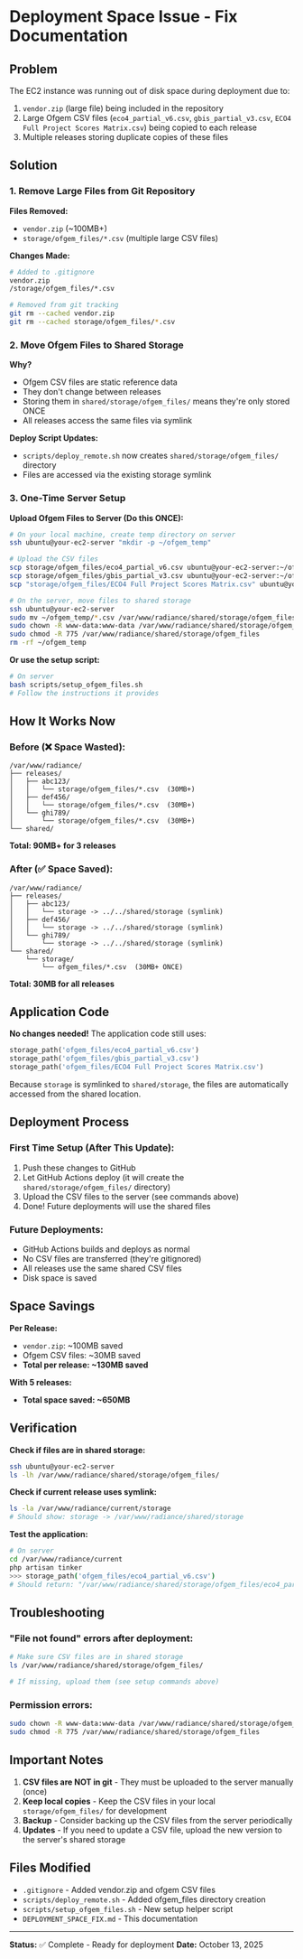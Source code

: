 # Deployment Space Issue - Fix Documentation

## Problem
The EC2 instance was running out of disk space during deployment due to:
1. `vendor.zip` (large file) being included in the repository
2. Large Ofgem CSV files (`eco4_partial_v6.csv`, `gbis_partial_v3.csv`, `ECO4 Full Project Scores Matrix.csv`) being copied to each release
3. Multiple releases storing duplicate copies of these files

## Solution

### 1. Remove Large Files from Git Repository

**Files Removed:**
- `vendor.zip` (~100MB+)
- `storage/ofgem_files/*.csv` (multiple large CSV files)

**Changes Made:**
```bash
# Added to .gitignore
vendor.zip
/storage/ofgem_files/*.csv

# Removed from git tracking
git rm --cached vendor.zip
git rm --cached storage/ofgem_files/*.csv
```

### 2. Move Ofgem Files to Shared Storage

**Why?**
- Ofgem CSV files are static reference data
- They don't change between releases
- Storing them in `shared/storage/ofgem_files/` means they're only stored ONCE
- All releases access the same files via symlink

**Deploy Script Updates:**
- `scripts/deploy_remote.sh` now creates `shared/storage/ofgem_files/` directory
- Files are accessed via the existing storage symlink

### 3. One-Time Server Setup

**Upload Ofgem Files to Server (Do this ONCE):**

```bash
# On your local machine, create temp directory on server
ssh ubuntu@your-ec2-server "mkdir -p ~/ofgem_temp"

# Upload the CSV files
scp storage/ofgem_files/eco4_partial_v6.csv ubuntu@your-ec2-server:~/ofgem_temp/
scp storage/ofgem_files/gbis_partial_v3.csv ubuntu@your-ec2-server:~/ofgem_temp/
scp "storage/ofgem_files/ECO4 Full Project Scores Matrix.csv" ubuntu@your-ec2-server:~/ofgem_temp/

# On the server, move files to shared storage
ssh ubuntu@your-ec2-server
sudo mv ~/ofgem_temp/*.csv /var/www/radiance/shared/storage/ofgem_files/
sudo chown -R www-data:www-data /var/www/radiance/shared/storage/ofgem_files
sudo chmod -R 775 /var/www/radiance/shared/storage/ofgem_files
rm -rf ~/ofgem_temp
```

**Or use the setup script:**
```bash
# On server
bash scripts/setup_ofgem_files.sh
# Follow the instructions it provides
```

## How It Works Now

### Before (❌ Space Wasted):
```
/var/www/radiance/
├── releases/
│   ├── abc123/
│   │   └── storage/ofgem_files/*.csv  (30MB+)
│   ├── def456/
│   │   └── storage/ofgem_files/*.csv  (30MB+)
│   └── ghi789/
│       └── storage/ofgem_files/*.csv  (30MB+)
└── shared/
```
**Total: 90MB+ for 3 releases**

### After (✅ Space Saved):
```
/var/www/radiance/
├── releases/
│   ├── abc123/
│   │   └── storage -> ../../shared/storage (symlink)
│   ├── def456/
│   │   └── storage -> ../../shared/storage (symlink)
│   └── ghi789/
│       └── storage -> ../../shared/storage (symlink)
└── shared/
    └── storage/
        └── ofgem_files/*.csv  (30MB+ ONCE)
```
**Total: 30MB for all releases**

## Application Code

**No changes needed!** The application code still uses:
```php
storage_path('ofgem_files/eco4_partial_v6.csv')
storage_path('ofgem_files/gbis_partial_v3.csv')
storage_path('ofgem_files/ECO4 Full Project Scores Matrix.csv')
```

Because `storage` is symlinked to `shared/storage`, the files are automatically accessed from the shared location.

## Deployment Process

### First Time Setup (After This Update):
1. Push these changes to GitHub
2. Let GitHub Actions deploy (it will create the `shared/storage/ofgem_files/` directory)
3. Upload the CSV files to the server (see commands above)
4. Done! Future deployments will use the shared files

### Future Deployments:
- GitHub Actions builds and deploys as normal
- No CSV files are transferred (they're gitignored)
- All releases use the same shared CSV files
- Disk space is saved

## Space Savings

**Per Release:**
- `vendor.zip`: ~100MB saved
- Ofgem CSV files: ~30MB saved
- **Total per release: ~130MB saved**

**With 5 releases:**
- **Total space saved: ~650MB**

## Verification

**Check if files are in shared storage:**
```bash
ssh ubuntu@your-ec2-server
ls -lh /var/www/radiance/shared/storage/ofgem_files/
```

**Check if current release uses symlink:**
```bash
ls -la /var/www/radiance/current/storage
# Should show: storage -> /var/www/radiance/shared/storage
```

**Test the application:**
```bash
# On server
cd /var/www/radiance/current
php artisan tinker
>>> storage_path('ofgem_files/eco4_partial_v6.csv')
# Should return: "/var/www/radiance/shared/storage/ofgem_files/eco4_partial_v6.csv"
```

## Troubleshooting

### "File not found" errors after deployment:
```bash
# Make sure CSV files are in shared storage
ls /var/www/radiance/shared/storage/ofgem_files/

# If missing, upload them (see setup commands above)
```

### Permission errors:
```bash
sudo chown -R www-data:www-data /var/www/radiance/shared/storage/ofgem_files
sudo chmod -R 775 /var/www/radiance/shared/storage/ofgem_files
```

## Important Notes

1. **CSV files are NOT in git** - They must be uploaded to the server manually (once)
2. **Keep local copies** - Keep the CSV files in your local `storage/ofgem_files/` for development
3. **Backup** - Consider backing up the CSV files from the server periodically
4. **Updates** - If you need to update a CSV file, upload the new version to the server's shared storage

## Files Modified

- `.gitignore` - Added vendor.zip and ofgem CSV files
- `scripts/deploy_remote.sh` - Added ofgem_files directory creation
- `scripts/setup_ofgem_files.sh` - New setup helper script
- `DEPLOYMENT_SPACE_FIX.md` - This documentation

---
**Status:** ✅ Complete - Ready for deployment
**Date:** October 13, 2025

